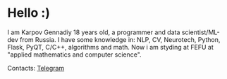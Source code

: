 # Hello :)

I am Karpov Gennadiy 18 years old, a programmer and data scientist/ML-dev from Russia. I have some knowledge in: NLP, CV, Neurotech, Python, Flask, PyQT, C/C++, algorithms and math. Now i am styding at FEFU at "applied mathematics and computer science".


Contacts: [Telegram](t.me/riko125)
